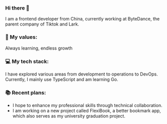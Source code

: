 ### Hi there 👋

I am a frontend developer from China, currently working at ByteDance, the parent company of Tiktok and Lark.

### 🌱 My values:

Always learning, endless growth

### 💻 My tech stack:

I have explored various areas from development to operations to DevOps. Currently, I mainly use TypeScript and am learning Go.

### 📚 Recent plans:

- I hope to enhance my professional skills through technical collaboration.
- I am working on a new project called FlexiBook, a better bookmark app, which also serves as my university graduation project.

<!--
**shadowfish07/shadowfish07** is a ✨ _special_ ✨ repository because its `README.md` (this file) appears on your GitHub profile.

Here are some ideas to get you started:

- 🔭 I’m currently working on ...
- 🌱 I’m currently learning ...
- 👯 I’m looking to collaborate on ...
- 🤔 I’m looking for help with ...
- 💬 Ask me about ...
- 📫 How to reach me: ...
- 😄 Pronouns: ...
- ⚡ Fun fact: ...
-->
